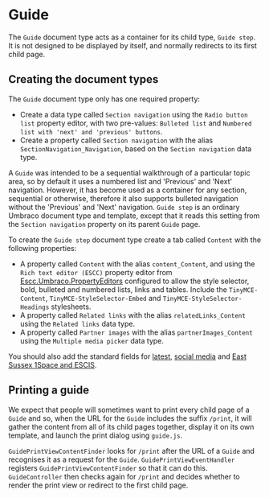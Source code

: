 # Guide

The `Guide` document type acts as a container for its child type, `Guide step`. It is not designed to be displayed by itself, and normally redirects to its first child page.

## Creating the document types

The `Guide` document type only has one required property:

*  Create a data type called `Section navigation` using the `Radio button list` property editor, with two pre-values: `Bulleted list` and `Numbered list with 'next' and 'previous' buttons`.
*  Create a property called `Section navigation` with the alias `SectionNavigation_Navigation`, based on the `Section navigation` data type.

A `Guide` was intended to be a sequential walkthrough of a particular topic area, so by default it uses a numbered list and 'Previous' and 'Next' navigation. However, it has become used as a container for any section, sequential or otherwise, therefore it also supports bulleted navigation without the 'Previous' and 'Next' navigation. `Guide step` is an ordinary Umbraco document type and template, except that it reads this setting from the `Section navigation` property on its parent `Guide` page.

To create the `Guide step` document type create a tab called `Content` with the following properties:

*  A property called `Content` with the alias `content_Content`, and using the `Rich text editor (ESCC)` property editor from [Escc.Umbraco.PropertyEditors](https://github.com/east-sussex-county-council/Escc.Umbraco.PropertyEditors) configured to allow the style selector, bold, bulleted and numbered lists, links and tables. Include the `TinyMCE-Content`, `TinyMCE-StyleSelector-Embed` and `TinyMCE-StyleSelector-Headings` stylesheets.
*  A property called `Related links` with the alias `relatedLinks_Content` using the `Related links` data type.
*  A property called `Partner images` with the alias `partnerImages_Content` using the `Multiple media picker` data type.

You should also add the standard fields for [latest](Latest.md), [social media](SocialMedia.md) and [East Sussex 1Space and ESCIS](1SpaceESCIS.md). 


## Printing a guide

We expect that people will sometimes want to print every child page of a `Guide` and so, when the URL for the `Guide` includes the suffix `/print`, it will gather the content from all of its child pages together, display it on its own template, and launch the print dialog using `guide.js`.   

`GuidePrintViewContentFinder` looks for `/print` after the URL of a `Guide` and recognises it as a request for the `Guide`. `GuidePrintViewEventHandler` registers `GuidePrintViewContentFinder` so that it can do this. `GuideController` then checks again for `/print` and decides whether to render the print view or redirect to the first child page.
